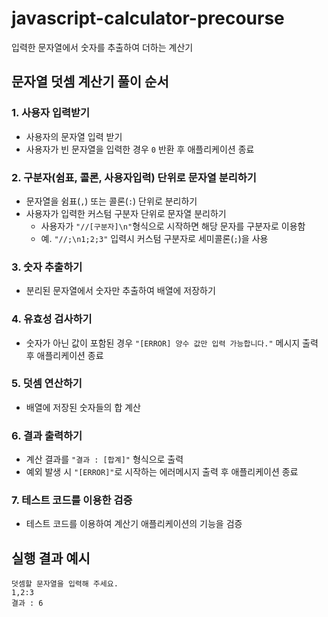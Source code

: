# javascript-calculator-precourse

입력한 문자열에서 숫자를 추출하여 더하는 계산기

## 문자열 덧셈 계산기 풀이 순서

### 1. 사용자 입력받기

- 사용자의 문자열 입력 받기
- 사용자가 빈 문자열을 입력한 경우 `0` 반환 후 애플리케이션 종료

### 2. 구분자(쉼표, 콜론, 사용자입력) 단위로 문자열 분리하기

- 문자열을 쉼표(`,`) 또는 콜론(`:`) 단위로 분리하기
- 사용자가 입력한 커스텀 구분자 단위로 문자열 분리하기
  - 사용자가 `"//[구분자]\n"`형식으로 시작하면 해당 문자를 구분자로 이용함
  - 예. `"//;\n1;2;3"` 입력시 커스텀 구분자로 세미콜론(`;`)을 사용

### 3. 숫자 추출하기

- 분리된 문자열에서 숫자만 추출하여 배열에 저장하기

### 4. 유효성 검사하기

- 숫자가 아닌 값이 포함된 경우 `"[ERROR] 양수 값만 입력 가능합니다."` 메시지 출력 후 애플리케이션 종료

### 5. 덧셈 연산하기

- 배열에 저장된 숫자들의 합 계산

### 6. 결과 출력하기

- 계산 결과를 `"결과 : [합계]"` 형식으로 출력
- 예외 발생 시 `"[ERROR]"`로 시작하는 에러메시지 출력 후 애플리케이션 종료

### 7. 테스트 코드를 이용한 검증

- 테스트 코드를 이용하여 계산기 애플리케이션의 기능을 검증

## 실행 결과 예시

```
덧셈할 문자열을 입력해 주세요.
1,2:3
결과 : 6
```
